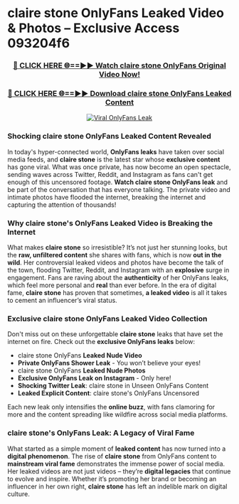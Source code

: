 # claire stone OnlyFans Leaked Video & Photos – Exclusive Access 093204f6

<div align="center">

### [🔴 CLICK HERE 🌐==►► Watch claire stone OnlyFans Original Video Now!](https://aff.leakpic.com/?utm_medium=9dac6e3e92780789e695eb65dc45befdb20081c8&utm_campaign=Link_for_leakpic_com_093204f6)

### [🔴 CLICK HERE 🌐==►► Download claire stone OnlyFans Leaked Content](https://aff.leakpic.com/?utm_medium=9dac6e3e92780789e695eb65dc45befdb20081c8&utm_campaign=Link_for_leakpic_com_093204f6)

[![Viral OnlyFans Leak](https://i.ibb.co.com/xMMVF88/686577567.gif)](https://aff.leakpic.com/?utm_medium=9dac6e3e92780789e695eb65dc45befdb20081c8&utm_campaign=Link_for_leakpic_com_093204f6)

</div>

### Shocking claire stone OnlyFans Leaked Content Revealed
In today's hyper-connected world, **OnlyFans leaks** have taken over social media feeds, and **claire stone** is the latest star whose **exclusive content** has gone viral. What was once private, has now become an open spectacle, sending waves across Twitter, Reddit, and Instagram as fans can't get enough of this uncensored footage. 
**Watch claire stone OnlyFans leak** and be part of the conversation that has everyone talking. The private video and intimate photos have flooded the internet, breaking the internet and capturing the attention of thousands!

### Why claire stone's OnlyFans Leaked Video is Breaking the Internet
What makes **claire stone** so irresistible? It’s not just her stunning looks, but the **raw, unfiltered content** she shares with fans, which is now **out in the wild**. Her controversial leaked videos and photos have become the talk of the town, flooding Twitter, Reddit, and Instagram with an **explosive** surge in engagement. 
Fans are raving about the **authenticity** of her OnlyFans leaks, which feel more personal and **real** than ever before. In the era of digital fame, **claire stone** has proven that sometimes, **a leaked video** is all it takes to cement an influencer’s viral status.

### Exclusive claire stone OnlyFans Leaked Video Collection
Don't miss out on these unforgettable **claire stone** leaks that have set the internet on fire. Check out the **exclusive OnlyFans leaks** below:

- claire stone OnlyFans **Leaked Nude Video**
- **Private OnlyFans Shower Leak** - You won’t believe your eyes!
- claire stone OnlyFans **Leaked Nude Photos**
- **Exclusive OnlyFans Leak on Instagram** - Only here!
- **Shocking Twitter Leak**: claire stone in Unseen OnlyFans Content
- **Leaked Explicit Content**: claire stone's OnlyFans Uncensored

Each new leak only intensifies the **online buzz**, with fans clamoring for more and the content spreading like wildfire across social media platforms.

### claire stone's OnlyFans Leak: A Legacy of Viral Fame
What started as a simple moment of **leaked content** has now turned into a **digital phenomenon**. The rise of **claire stone** from OnlyFans content to **mainstream viral fame** demonstrates the immense power of social media. 
Her leaked videos are not just videos – they’re **digital legacies** that continue to evolve and inspire. Whether it’s promoting her brand or becoming an influencer in her own right, **claire stone** has left an indelible mark on digital culture.

